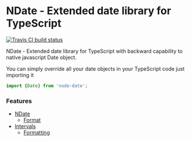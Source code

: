 # NDate - Extended date library for TypeScript

[![Travis CI build status](https://travis-ci.org/akazakou/node-date.svg?branch=master)](https://travis-ci.org/akazakou/node-date)

NDate - Extended date library for TypeScript with backward capability to native javascript Date object.

You can simply override all your date objects in your TypeScript code just importing it

```typescript
import {Date} from 'node-date';
```

### Features

- [NDate](https://github.com/akazakou/node-date/wiki/ndate)
  - [Format](https://github.com/akazakou/node-date/wiki/format)
- [Intervals](https://github.com/akazakou/node-date/wiki/Interval)
    - [Formatting](https://github.com/akazakou/node-date/wiki/Interval-Formatting)